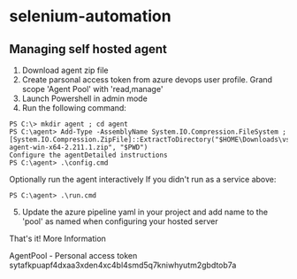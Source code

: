 # selenium-automation

## Managing self hosted agent

1. Download agent zip file
2. Create parsonal access token from azure devops user profile. Grand scope 'Agent Pool' with 'read,manage'
3. Launch Powershell in admin mode
4. Run the following command:
```shell
PS C:\> mkdir agent ; cd agent
PS C:\agent> Add-Type -AssemblyName System.IO.Compression.FileSystem ; [System.IO.Compression.ZipFile]::ExtractToDirectory("$HOME\Downloads\vsts-agent-win-x64-2.211.1.zip", "$PWD")
Configure the agentDetailed instructions
PS C:\agent> .\config.cmd

```
Optionally run the agent interactively
If you didn't run as a service above:
```
PS C:\agent> .\run.cmd
```

5. Update the azure pipeline yaml in your project and add name to the 'pool' as named when configuring your hosted server

That's it!
More Information

AgentPool - Personal access token
sytafkpuapf4dxaa3xden4xc4bl4smd5q7kniwhyutm2gbdtob7a